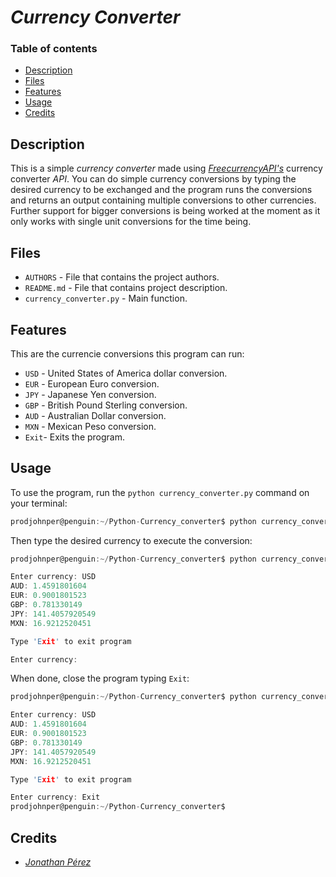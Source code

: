 # *Currency Converter*

### Table of contents

- [Description](#description)
- [Files](#files)
- [Features](#features)
- [Usage](#usage)
- [Credits](#credits)

## Description

This is a simple *currency converter* made using *[FreecurrencyAPI's](https://app.freecurrencyapi.com/)* currency converter *API*. You can do simple currency conversions by typing the desired currency to be exchanged and the program runs the conversions and returns an output containing multiple conversions to other currencies. Further support for bigger conversions is being worked at the moment as it only works with single unit conversions for the time being.

## Files

- `AUTHORS` - File that contains the project authors.
- `README.md` - File that contains project description.
- `currency_converter.py` - Main function.

## Features

This are the currencie conversions this program can run:

- `USD` - United States of America dollar conversion.
- `EUR` - European Euro conversion.
- `JPY` - Japanese Yen conversion.
- `GBP` - British Pound Sterling conversion.
- `AUD` - Australian Dollar conversion. 
- `MXN` - Mexican Peso conversion.
- `Exit`- Exits the program.

## Usage

To use the program, run the `python currency_converter.py` command on your terminal:

```c
prodjohnper@penguin:~/Python-Currency_converter$ python currency_converter.py
```

Then type the desired currency to execute the conversion:

```c
prodjohnper@penguin:~/Python-Currency_converter$ python currency_converter.py

Enter currency: USD
AUD: 1.4591801604
EUR: 0.9001801523
GBP: 0.781330149
JPY: 141.4057920549
MXN: 16.9212520451

Type 'Exit' to exit program

Enter currency:
```

When done, close the program typing `Exit`:

```c
prodjohnper@penguin:~/Python-Currency_converter$ python currency_converter.py

Enter currency: USD
AUD: 1.4591801604
EUR: 0.9001801523
GBP: 0.781330149
JPY: 141.4057920549
MXN: 16.9212520451

Type 'Exit' to exit program

Enter currency: Exit
prodjohnper@penguin:~/Python-Currency_converter$
```

## Credits

- *[Jonathan Pérez](https://github.com/prodjohnper)*
